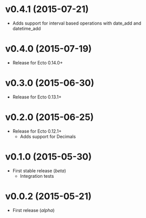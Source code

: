 # v0.4.1 (2015-07-21)
* Adds support for interval based operations with date_add and datetime_add

# v0.4.0 (2015-07-19)
* Release for Ecto 0.14.0+

# v0.3.0 (2015-06-30)
* Release for Ecto 0.13.1+

# v0.2.0 (2015-06-25)
* Release for Ecto 0.12.1+
  * Adds support for Decimals

# v0.1.0 (2015-05-30)
* First stable release (*beta*)
  * Integration tests

# v0.0.2 (2015-05-21)
* First release (*alpha*)
